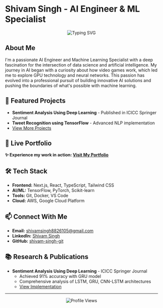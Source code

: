 # Shivam Singh - AI Engineer & ML Specialist

<div align="center">
  <img src="https://readme-typing-svg.herokuapp.com?font=Fira+Code&weight=500&size=40&pause=1000&color=6366F1&center=true&vCenter=true&random=false&width=600&height=100&lines=Hello%2C+I'm+Shivam+Singh!;AI+Engineer+%26+ML+Specialist;Building+the+Future+with+AI" alt="Typing SVG" />
</div>

## About Me

I'm a passionate AI Engineer and Machine Learning Specialist with a deep fascination for the intersection of data science and artificial intelligence. My journey in AI began with a curiosity about how video games work, which led me to explore GPU technology and neural networks. This passion has evolved into a professional pursuit of building innovative AI solutions and pushing the boundaries of what's possible with machine learning.

## 🌟 Featured Projects

- **Sentiment Analysis Using Deep Learning** - Published in ICICC Springer Journal
- **Tweet Recognition using TensorFlow** - Advanced NLP implementation
- [View More Projects](https://shivam-singh-git.github.io/My-Portfolio/projects)

## 🚀 Live Portfolio

**✨ Experience my work in action: [Visit My Portfolio](https://shivam-singh-git.github.io/My-Portfolio)**

## 🛠️ Tech Stack

- **Frontend:** Next.js, React, TypeScript, Tailwind CSS
- **AI/ML:** TensorFlow, PyTorch, Scikit-learn
- **Tools:** Git, Docker, VS Code
- **Cloud:** AWS, Google Cloud Platform

## 📫 Connect With Me

- **Email:** shivamsingh8826105@gmail.com
- **LinkedIn:** [Shivam Singh](https://linkedin.com/in/ShivamSingh19)
- **GitHub:** [shivam-singh-git](https://github.com/shivam-singh-git)

## 📚 Research & Publications

- **Sentiment Analysis Using Deep Learning** - ICICC Springer Journal
  - Achieved 91% accuracy with GRU model
  - Comprehensive analysis of LSTM, GRU, CNN-LSTM architectures
  - [View Implementation](https://github.com/shivam-singh-git/Tweet-recognition-using-TensorFlow)

---

<div align="center">
  <img src="https://komarev.com/ghpvc/?username=shivam-singh-git&style=flat-square&color=blue" alt="Profile Views"/>
</div>
